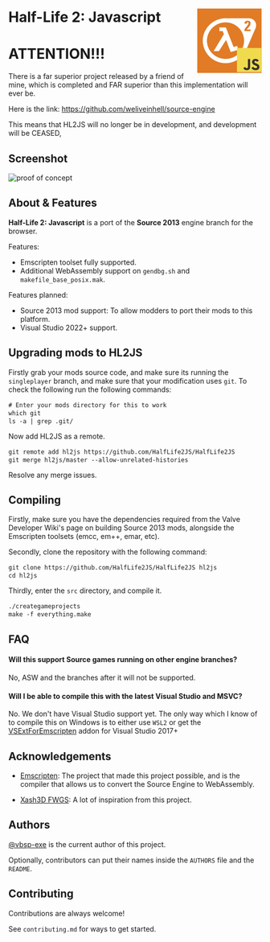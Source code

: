 
#  Half-Life 2: Javascript <img align="right" width="128" height="128" src="assets/logo.jpg" alt="HL2JS icon" />

# ATTENTION!!!
There is a far superior project released by a friend of mine, which is completed and FAR superior than this implementation will ever be.

Here is the link: https://github.com/weliveinhell/source-engine

This means that HL2JS will no longer be in development, and development will be CEASED,

## Screenshot

![proof of concept](https://github.com/user-attachments/assets/6a470acd-09ca-4c13-a6a5-2f3828fce610)


## About & Features

**Half-Life 2: Javascript** is a port of the **Source 2013** engine branch for the browser.

Features:
- Emscripten toolset fully supported.
- Additional WebAssembly support on `gendbg.sh` and `makefile_base_posix.mak`.

Features planned:
- Source 2013 mod support: To allow modders to port their mods to this platform.
- Visual Studio 2022+ support.

## Upgrading mods to HL2JS
Firstly grab your mods source code, and make sure its running the `singleplayer` branch, and make sure that your modification uses `git`. To check the following run the following commands:

```
# Enter your mods directory for this to work
which git
ls -a | grep .git/
```

Now add HL2JS as a remote.

```
git remote add hl2js https://github.com/HalfLife2JS/HalfLife2JS
git merge hl2js/master --allow-unrelated-histories
```

Resolve any merge issues.
## Compiling

Firstly, make sure you have the dependencies required from the Valve Developer Wiki's page on building Source 2013 mods, alongside the Emscripten toolsets (emcc, em++, emar, etc).

Secondly, clone the repository with the following command:

```
git clone https://github.com/HalfLife2JS/HalfLife2JS hl2js
cd hl2js
```

Thirdly, enter the `src` directory, and compile it.

```
./creategameprojects
make -f everything.make
```
## FAQ

#### Will this support Source games running on other engine branches?

No, ASW and the branches after it will not be supported.

#### Will I be able to compile this with the latest Visual Studio and MSVC?

No. We don't have Visual Studio support yet. The only way which I know of to compile this on Windows is to either use `WSL2` or get the [VSExtForEmscripten](https://github.com/nokotan/VSExtForEmscripten) addon for Visual Studio 2017+


## Acknowledgements

 - [Emscripten](https://github.com/emscripten-core/emscripten): The project that made this project possible, and is the compiler that allows us to convert the Source Engine to WebAssembly.
 
 - [Xash3D FWGS](https://github.com/FWGS/xash3d-fwgs): A lot of inspiration from this project.
## Authors

[@vbsp-exe](https://www.github.com/vbsp-exe) is the  current author of this project.

Optionally, contributors can put their names inside the `AUTHORS` file and the `README`.


## Contributing

Contributions are always welcome!

See `contributing.md` for ways to get started.


